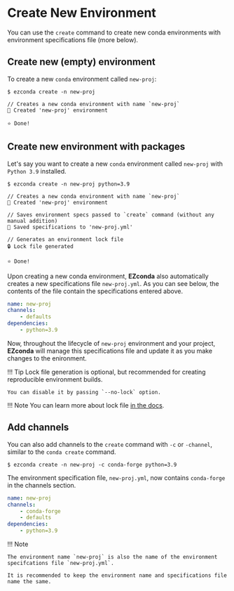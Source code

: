 # Create New Environment

You can use the `create` command to create new conda environments with environment specifications file (more below).

## Create new (empty) environment

To create a new `conda` environment called `new-proj`:

<div class="termy">

```console
$ ezconda create -n new-proj

// Creates a new conda environment with name `new-proj`
🚀 Created 'new-proj' environment

⭐ Done!
```
</div>


## Create new environment with packages

Let's say you want to create a new `conda` environment called `new-proj` with `Python 3.9` installed.

<div class="termy">

```console
$ ezconda create -n new-proj python=3.9

// Creates a new conda environment with name `new-proj`
🚀 Created 'new-proj' environment

// Saves environment specs passed to `create` command (without any manual addition)
💾 Saved specifications to 'new-proj.yml'

// Generates an environment lock file
🔒 Lock file generated

⭐ Done!
```
</div>


Upon creating a new conda environment, **EZconda** also automatically creates a new specifications file `new-proj.yml`. As you can see below, the contents of the file contain the specifications entered above. 

```yaml title="new-proj.yml"
name: new-proj
channels:
    - defaults
dependencies:
    - python=3.9
```

Now, throughout the lifecycle of `new-proj` environment and your project, **EZconda** will manage this specifications file and update it as you make changes to the enironment.

!!! Tip
    Lock file generation is optional, but recommended for creating reproducible environment builds.
    
    You can disable it by passing `--no-lock` option.

!!! Note
    You can learn more about lock file [in the docs](recreate_env.md/#platform-specific-lock-files).


## Add channels

You can also add channels to the `create` command with `-c` or `-channel`, similar to the `conda create` command.

<div class="termy">

```console
$ ezconda create -n new-proj -c conda-forge python=3.9
```
</div>

The environment specification file, `new-proj.yml`,  now contains `conda-forge` in the channels section.

```YAML hl_lines="3" title="new-proj.yml"
name: new-proj
channels:
    - conda-forge
    - defaults
dependencies:
    - python=3.9
```

!!! Note

    The environment name `new-proj` is also the name of the environment specifcations file `new-proj.yml`.

    It is recommended to keep the environment name and specifications file name the same.
